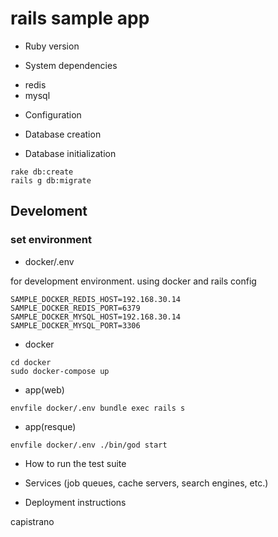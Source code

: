 # rails sample app

* Ruby version


* System dependencies
- redis
- mysql

* Configuration

* Database creation

* Database initialization

```
rake db:create
rails g db:migrate
```

## Develoment

### set environment

- docker/.env

for development environment. using docker and rails config

```
SAMPLE_DOCKER_REDIS_HOST=192.168.30.14
SAMPLE_DOCKER_REDIS_PORT=6379
SAMPLE_DOCKER_MYSQL_HOST=192.168.30.14
SAMPLE_DOCKER_MYSQL_PORT=3306
```

- docker

```
cd docker
sudo docker-compose up
```

- app(web)

```
envfile docker/.env bundle exec rails s
```

- app(resque)

```
envfile docker/.env ./bin/god start
```

* How to run the test suite

* Services (job queues, cache servers, search engines, etc.)

* Deployment instructions

capistrano



